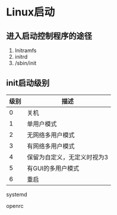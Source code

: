 # Linux启动
## 进入启动控制程序的途径

1. Initramfs
2. initrd
3. /sbin/init
## init启动级别
| 级别   | 描述             |
| ---- | -------------- |
| 0    | 关机             |
| 1    | 单用户模式          |
| 2    | 无网络多用户模式       |
| 3    | 有网络多用户模式       |
| 4    | 保留为自定义，无定义时视为3 |
| 5    | 有GUI的多用户模式     |
| 6    | 重启             |

systemd

openrc